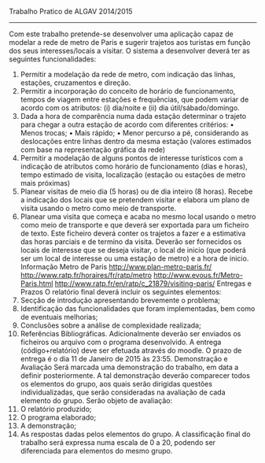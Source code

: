 Trabalho Pratico de ALGAV 2014/2015

----------------

Com este trabalho pretende-se desenvolver uma aplicação capaz de modelar a rede de metro de Paris e sugerir trajetos aos turistas em função dos seus interesses/locais a visitar.
O sistema a desenvolver deverá ter as seguintes funcionalidades:
1. Permitir a modelação da rede de metro, com indicação das linhas, estações, cruzamentos e direção.
2. Permitir a incorporação do conceito de horário de funcionamento, tempos de viagem entre estações e frequências, que podem variar de acordo com os atributos: (i) dia/noite e (ii) dia útil/sábado/domingo.
3. Dada a hora de comparência numa dada estação determinar o trajeto para chegar a outra estação de acordo com diferentes critérios:
• Menos trocas;
• Mais rápido;
• Menor percurso a pé, considerando as deslocações entre linhas
dentro da mesma estação (valores estimados com base na
representação gráfica da rede)
4. Permitir a modelação de alguns pontos de interesse turísticos com a
indicação de atributos como horário de funcionamento (dias e horas), tempo estimado de visita, localização (estação ou estações de metro mais próximas)
5. Planear visitas de meio dia (5 horas) ou de dia inteiro (8 horas). Recebe a indicação dos locais que se pretendem visitar e elabora um plano de visita usando o metro como meio de transporte.
6. Planear uma visita que começa e acaba no mesmo local usando o metro como meio de transporte e que deverá ser exportada para um ficheiro de texto. Este ficheiro deverá conter os trajetos a fazer e a estimativa das horas parciais e de termino da visita. Deverão ser fornecidos os locais de interesse que se deseja visitar, o local de inicio (que poderá ser um local de interesse ou uma estação de metro) e a hora de inicio.
Informação Metro de Paris
http://www.plan-metro-paris.fr/ http://www.ratp.fr/horaires/fr/ratp/metro http://www.evous.fr/Metro-Paris.html http://www.ratp.fr/en/ratp/c_21879/visiting-paris/
Entregas e Prazos
O relatório final deverá incluir os seguintes elementos:
1. Secção de introdução apresentando brevemente o problema;
2. Identificação das funcionalidades que foram implementadas, bem como
de eventuais melhorias;
3. Conclusões sobre a análise de complexidade realizada;
4. Referências Bibliográficas.
Adicionalmente deverão ser enviados os ficheiros ou arquivo com o programa desenvolvido. A entrega (código+relatório) deve ser efetuada através do moodle. O prazo de entrega é o dia 11 de Janeiro de 2015 às 23:55.
Demonstração e Avaliação
Será marcada uma demonstração do trabalho, em data a definir posteriormente. A tal demonstração deverão comparecer todos os elementos do grupo, aos quais serão dirigidas questões individualizadas, que serão consideradas na avaliação de cada elemento do grupo.
Serão objeto de avaliação:
1. O relatório produzido;
2. O programa elaborado;
3. A demonstração;
4. As respostas dadas pelos elementos do grupo.
A classificação final do trabalho será expressa numa escala de 0 a 20, podendo ser diferenciada para elementos do mesmo grupo.
